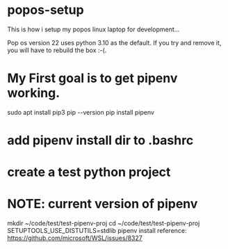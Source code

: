 # popos-setup
This is how i setup my popos linux laptop for development...

Pop os version 22 uses python 3.10 as the default. If you try and remove it, you will have to rebuild the box :-(.

# My First goal is to get pipenv working.
sudo apt install pip3
pip --version
pip install pipenv

# add pipenv install dir to .bashrc 

# create a test python project
# NOTE: current version of pipenv 
mkdir ~/code/test/test-pipenv-proj
cd ~/code/test/test-pipenv-proj
SETUPTOOLS_USE_DISTUTILS=stdlib pipenv install reference: https://github.com/microsoft/WSL/issues/8327
